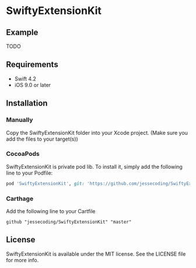 # SwiftyExtensionKit

## Example

TODO

## Requirements

- Swift 4.2
- iOS 9.0 or later

## Installation

### Manually

Copy the SwiftyExtensionKit folder into your Xcode project. (Make sure you add the files to your target(s))

### CocoaPods

SwiftyExtensionKit is private pod lib. To install
it, simply add the following line to your Podfile:

```ruby
pod 'SwiftyExtensionKit', git: 'https://github.com/jessecoding/SwiftyExtensionKit.git', branch: 'master'
```
### Carthage

Add the following line to your Cartfile
```
github "jessecoding/SwiftyExtensionKit" "master"
```

## License

SwiftyExtensionKit is available under the MIT license. See the LICENSE file for more info.